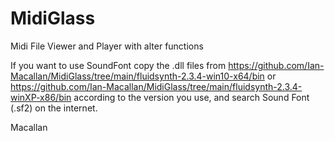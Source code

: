 # MidiGlass
Midi File Viewer and Player with alter functions


If you want to use SoundFont copy the .dll files from
https://github.com/Ian-Macallan/MidiGlass/tree/main/fluidsynth-2.3.4-win10-x64/bin
or 
https://github.com/Ian-Macallan/MidiGlass/tree/main/fluidsynth-2.3.4-winXP-x86/bin
according to the version you use,
and search Sound Font (.sf2) on the internet.

Macallan
